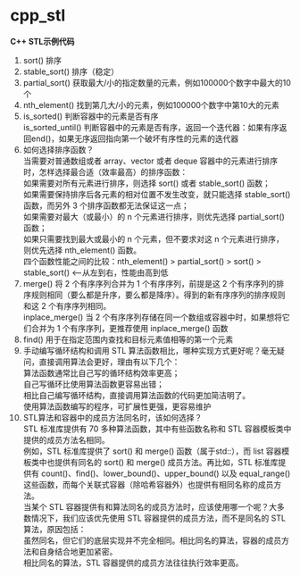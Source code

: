 # cpp_stl
**C++ STL示例代码**

01. sort() 排序  
02. stable_sort() 排序（稳定）  
03. partial_sort() 获取最大/小的指定数量的元素，例如100000个数字中最大的10个  
04. nth_element() 找到第几大/小的元素，例如100000个数字中第10大的元素  
05. is_sorted() 判断容器中的元素是否有序  
	is_sorted_until() 判断容器中的元素是否有序，返回一个迭代器：如果有序返回end()，如果无序返回指向第一个破坏有序性的元素的迭代器  
06. 如何选择排序函数？  
	当需要对普通数组或者 array、vector 或者 deque 容器中的元素进行排序时，怎样选择最合适（效率最高）的排序函数：  
	如果需要对所有元素进行排序，则选择 sort() 或者 stable_sort() 函数；  
	如果需要保持排序后各元素的相对位置不发生改变，就只能选择 stable_sort() 函数，而另外 3 个排序函数都无法保证这一点；  
	如果需要对最大（或最小）的 n 个元素进行排序，则优先选择 partial_sort() 函数；  
	如果只需要找到最大或最小的 n 个元素，但不要求对这 n 个元素进行排序，则优先选择 nth_element() 函数。  
	四个函数性能之间的比较：nth_element() > partial_sort() > sort() > stable_sort()       <--从左到右，性能由高到低  
08. merge() 将 2 个有序序列合并为 1 个有序序列，前提是这 2 个有序序列的排序规则相同（要么都是升序，要么都是降序）。得到的新有序序列的排序规则和这 2 个有序序列相同。  
	inplace_merge() 当 2 个有序序列存储在同一个数组或容器中时，如果想将它们合并为 1 个有序序列，更推荐使用 inplace_merge() 函数  
09. find() 用于在指定范围内查找和目标元素值相等的第一个元素
10. 手动编写循环结构和调用 STL 算法函数相比，哪种实现方式更好呢？毫无疑问，直接调用算法会更好，理由有以下几个：  
	算法函数通常比自己写的循环结构效率更高；  
	自己写循环比使用算法函数更容易出错；  
	相比自己编写循环结构，直接调用算法函数的代码更加简洁明了。  
	使用算法函数编写的程序，可扩展性更强，更容易维护  
11. STL算法和容器中的成员方法同名时，该如何选择？  
	STL 标准库提供有 70 多种算法函数，其中有些函数名称和 STL 容器模板类中提供的成员方法名相同。  
	例如，STL 标准库提供了 sort() 和 merge() 函数（属于std::），而 list 容器模板类中也提供有同名的 sort() 和 merge() 成员方法。再比如，STL 标准库提供有 count()、find()、lower_bound()、upper_bound() 以及 equal_range() 这些函数，而每个关联式容器（除哈希容器外）也提供有相同名称的成员方法。  
	当某个 STL 容器提供有和算法同名的成员方法时，应该使用哪一个呢？大多数情况下，我们应该优先使用 STL 容器提供的成员方法，而不是同名的 STL 算法，原因包括：  
	虽然同名，但它们的底层实现并不完全相同。相比同名的算法，容器的成员方法和自身结合地更加紧密。  
	相比同名的算法，STL 容器提供的成员方法往往执行效率更高。  